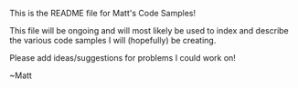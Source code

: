 This is the README file for Matt's Code Samples!

This file will be ongoing and will most likely be used to index and describe the various code samples I 
will (hopefully) be creating.

Please add ideas/suggestions for problems I could work on!

~Matt
